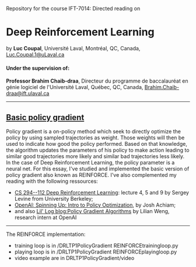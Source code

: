 Repository for the course IFT-7014: Directed reading on
# Deep Reinforcement Learning 

by **Luc Coupal**,
Université Laval,
Montréal, QC, Canada,
[Luc.Coupal.1@uLaval.ca](Luc.Coupal.1@uLaval.ca) 

#### Under the supervision of:

**Professor Brahim Chaib-draa**,
Directeur du programme de baccalauréat en génie logiciel de l'Université Laval,
Québec, QC, Canada,
[Brahim.Chaib-draa@ift.ulaval.ca](Brahim.Chaib-draa@ift.ulaval.ca)

---

## [Basic policy gradient](https://github.com/RedLeader962/LectureDirigeDRLimplementation/tree/master/DRL-TP1-Policy-Gradient)
Policy gradient is a on-policy method which seek to directly optimize the policy  by using sampled trajectories as weight. Those weights will then be used to indicate how good the policy performed. Based on that knowledge, the algorithm updates the parameters of his policy to make action leading to similar good trajectories more likely and similar bad trajectories less likely. In the case of Deep Reinforcement Learning, the policy parameter is a neural net. For this essay, I've studied and implemented the basic version of policy gradient also known as REINFORCE. I've also complemented my reading with the following ressources:

- [CS 294--112 Deep Reinforcement Learning](http://rail.eecs.berkeley.edu/deeprlcourse-fa18/): lecture 4, 5 and 9 by Sergey Levine from University Berkeley;
- [OpenAI: Spinning Up: Intro to Policy Optimization](https://spinningup.openai.com/en/latest/spinningup/rl_intro3.html), by Josh Achiam;
- and also [Lil' Log blog:Policy Gradient Algorithms](https://lilianweng.github.io/lil-log/2018/04/08/policy-gradient-algorithms.html) by Lilian Weng, research intern at OpenAI

---

The REINFORCE implementation:
- training loop is in /DRLTP1PolicyGradient REINFORCEtrainingloop.py 
- playing loop is in /DRLTP1PolicyGradient REINFORCEplayingloop.py
- video example are in DRLTP1PolicyGradient/video


